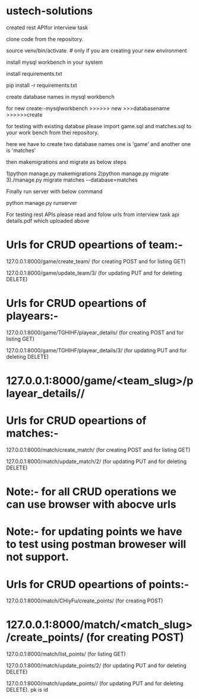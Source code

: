 # ustech-solutions
created rest APIfor interview task


clone code from the repository.

   source venv/bin/activate.   # only if you are creating your new environment

install mysql workbench in your system

install requirements.txt

pip install -r requirements.txt


create database names in mysql workbench 

   for new create:-mysqlworkbench >>>>>> new  >>>databasename   >>>>>>create
   
   for testing with existing databse please import game.sql and matches.sql to your work bench from  thei repository.


here we have to create two database names one is 'game' and another one is 'matches'


then makemigrations and migrate as below steps

  1)python manage.py makemigrations
  2)python manage.py migrate
  3)./manage.py migrate matches --database=matches
  
  
Finally run server with below command

python manage.py runserver


For testing rest APIs please read and folow urls from interview task api details.pdf which uploaded above


# Urls for CRUD opeartions of team:-

127.0.0.1:8000/game/create_team/                (for creating POST and for listing GET)

127.0.0.1:8000/game/update_team/3/              (for updating PUT and for deleting DELETE)


# Urls for CRUD opeartions of playears:-

127.0.0.1:8000/game/TGHlHF/playear_details/     (for creating POST and for listing GET)

127.0.0.1:8000/game/TGHlHF/playear_details/3/   (for updating PUT and for deleting DELETE)

# 127.0.0.1:8000/game/<team_slug>/playear_details/<pk>/



# Urls for CRUD opeartions of matches:-

127.0.0.1:8000/match/create_match/              (for creating POST and for listing GET)

127.0.0.1:8000/match/update_match/2/            (for updating PUT and for deleting DELETE)


# Note:- for all CRUD operations we can use browser with abocve urls

# Note:- for updating points we have to test using postman broweser will not support.

# Urls for CRUD opeartions of points:-

127.0.0.1:8000/match/CHiyFu/create_points/      (for creating POST)

# 127.0.0.1:8000/match/<match_slug>/create_points/      (for creating POST)

127.0.0.1:8000/match/list_points/               (for listing GET)

127.0.0.1:8000/match/update_points/2/        (for updating PUT and for deleting DELETE)

127.0.0.1:8000/match/update_points/<pk>/        (for updating PUT and for deleting DELETE). pk is id





